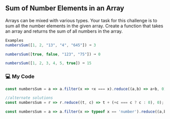 ## Sum of Number Elements in an Array

Arrays can be mixed with various types. Your task for this challenge is to sum all the number elements in the given array. Create a function that takes an array and returns the sum of all numbers in the array.
```js
Examples
numbersSum([1, 2, "13", "4", "645"]) ➞ 3

numbersSum([true, false, "123", "75"]) ➞ 0

numbersSum([1, 2, 3, 4, 5, true]) ➞ 15
```
### :computer: My Code
```js
const numbersSum = a => a.filter(x => +x === x).reduce((a,b) => a+b, 0);

//alternate solutions
const numbersSum = r => r.reduce((t, c) => t + (+c === c ? c : 0), 0);

const numbersSum = a => a.filter(x => typeof x == 'number').reduce((a,b) => a+b, 0);
```

